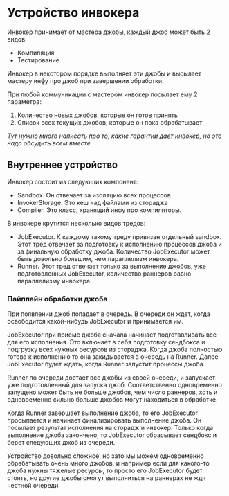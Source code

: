 # Устройство инвокера

Инвокер принимает от мастера джобы, каждый джоб может быть 2 видов:
- Компиляция
- Тестирование

Инвокер в некотором порядке выполняет эти джобы и высылает мастеру инфу про джоб при завершении обработки.

При любой коммуникации с мастером инвокер посылает ему 2 параметра:
1. Количество новых джобов, которые он готов принять
2. Список всех текущих джобов, которые он пока обрабатывает

*Тут нужно много написать про то, какие гарантии дает инвокер, но это надо обсудить всем вместе*

## Внутреннее устройство

Инвокер состоит из следующих компонент:
- Sandbox. Он отвечает за изоляцию всех процессов
- InvokerStorage. Это кеш над файлами из стораджа
- Compiler. Это класс, хранящий инфу про компиляторы.

В инвокере крутится несколько видов тредов:
- JobExecutor. К каждому такому треду привязан отдельный sandbox.
  Этот тред отвечает за подготовку к исполнению процессов джоба и за финальную обработку джоба.
  Количество JobExecutor может быть довольно большим, чем параллелизм инвокера.
- Runner. Этот тред отвечает только за выполнение джобов, уже подготовленных JobExecutor, количество раннеров равно параллелизму инвокера.

### Пайплайн обработки джоба

При появлении джоб попадает в очередь.
В очереди он ждет, когда освободится какой-нибудь JobExecutor и принимается им.

JobExecutor при приеме джоба сначала начинает подготавливать все для его исполнения. 
Это включает в себя подготовку сендбокса и подгрузку всех нужных ресурсов из стораджа.
Когда джоба полностью готова к исполнению то она закидывается в очередь на Runner. 
Далее JobExecutor будет ждать, когда Runner запустит процессы джоба.

Runner по очереди достает все джобы из своей очереди, и запускает уже подготовленный для запуска джоб.
Соответственно одновременно запущено может быть не больше джобов, чем число раннеров, хоть и одновременно сильно больше джобов могут находиться в обработке.

Когда Runner завершает выполнение джоба, то его JobExecutor просыпается и начинает финализировать выполнение джоба. 
Он посылает результат исполнения на сторадж и инвокер. 
Только когда выполнение джоба закончено, то JobExecutor сбрасывает сендбокс и берет следующих джоб из очереди.

Устройство довольно сложное, но зато мы можем одновременно обрабатывать очень много джобов, и например если для какого-то джоба нужны тяжелые ресурсы, то просто его JobExecutor будет стоять, но другие джобы смогут выполниться на раннерах не ждя честной очереди.

